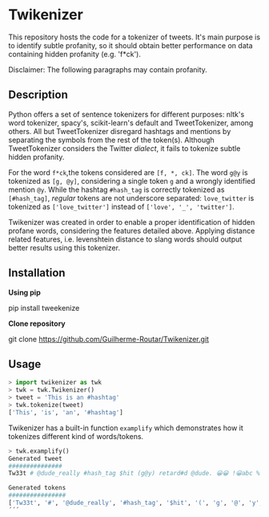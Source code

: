 # Twikenizer

This repository hosts the code for a tokenizer of tweets. It's main purpose is to identify subtle profanity, so it should
obtain better performance on data containing hidden profanity (e.g. 'f*ck').

Disclaimer: The following paragraphs may contain profanity.

## Description

Python offers a set of sentence tokenizers for different purposes: nltk's word tokenizer, spacy's, scikit-learn's default and 
TweetTokenizer, among others. All but TweetTokenizer disregard hashtags and mentions by separating the symbols from the rest of the token(s).
Although TweetTokenizer considers the Twitter *dialect*, it fails to tokenize subtle hidden profanity.

For the word ```f*ck```,the tokens considered are ```[f, *, ck]```. The word ```g@y``` is tokenized as ```[g, @y]```, considering 
a single token ```g``` and a wrongly identified mention ```@y```. While the hashtag ```#hash_tag``` is correctly tokenized as 
```[#hash_tag]```, *regular* tokens are not underscore separated: ```love_twitter``` is tokenized as ```['love_twitter']``` instead of ```['love', '_', 'twitter']```.

Twikenizer was created in order to enable a proper identification of hidden profane words, considering the features detailed above. Applying distance related features, i.e. levenshtein distance to slang words should output better results using this tokenizer.

## Installation

**Using pip**

pip install tweekenize

**Clone repository**

git clone https://github.com/Guilherme-Routar/Twikenizer.git

## Usage

```python
> import twikenizer as twk
> twk = twk.Twikenizer()
> tweet = 'This is an #hashtag'
> twk.tokenize(tweet)
['This', 'is', 'an', '#hashtag']
```

Twikenizer has a built-in function ```examplify``` which demonstrates how it tokenizes different kind of words/tokens.

```python
> twk.examplify()
Generated tweet
###############
Tw33t # @dude_really #hash_tag $hit (g@y) retard#d @dude. 😀😀 !😀abc %😀lol #hateit #hate.it $%&/ f*ck-

Generated tokens
################
['Tw33t', '#', '@dude_really', '#hash_tag', '$hit', '(', 'g', '@', 'y', ')', 'retard#d', '@dude', '.', '😀', '😀', '!', '😀', 'abc', '%', '😀', 'lol', '#hateit', '#hate', '.', 'it', '$', '%', '&', '/', 'f*ck', '-']
´´´
